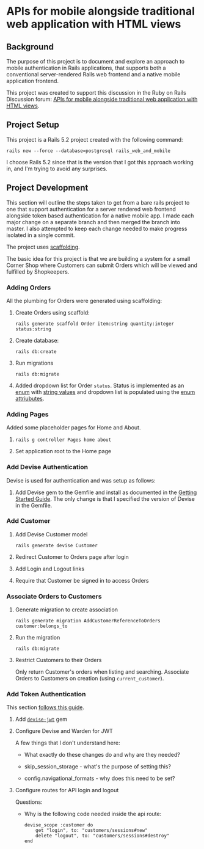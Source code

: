 # APIs for mobile alongside traditional web application with HTML views

## Background

The purpose of this project is to document and explore an approach to mobile authentication in Rails applications, that supports both a conventional server-rendered Rails web frontend and a native mobile application frontend.

This project was created to support this discussion in the Ruby on Rails Discussion forum: [APIs for mobile alongside traditional web application with HTML views](https://discuss.rubyonrails.org/t/apis-for-mobile-alongside-traditional-web-application-with-html-views/75089).

## Project Setup

This project is a Rails 5.2 project created with the following command:

`rails new --force --database=postgresql rails_web_and_mobile`

I choose Rails 5.2 since that is the version that I got this approach working in, and I'm trying to avoid any surprises.

## Project Development

This section will outline the steps taken to get from a bare rails project to one that support authentication for a server rendered web frontend alongside token based authentication for a native mobile app. I made each major change on a separate branch and then merged the branch into master. I also attempted to keep each change needed to make progress isolated in a single commit.

The project uses [scaffolding](https://guides.rubyonrails.org/command_line.html#rails-generate).

The basic idea for this project is that we are building a system for a small Corner Shop where Customers can submit Orders which will be viewed and fulfilled by Shopkeepers.

### Adding Orders

All the plumbing for Orders were generated using scaffolding:

1. Create Orders using scaffold: 

    `rails generate scaffold Order item:string quantity:integer status:string`

2. Create database:

    `rails db:create`

3. Run migrations

    `rails db:migrate`

4. Added dropdown list for Order `status`. Status is implemented as an [enum](https://api.rubyonrails.org/v5.2.3/classes/ActiveRecord/Enum.html) with [string values](https://sipsandbits.com/2018/04/30/using-database-native-enums-with-rails/) and dropdown list is populated using the [enum attriubutes](https://stackoverflow.com/a/23686698).

### Adding Pages

Added some placeholder pages for Home and About.

1. `rails g controller Pages home about`

2. Set application root to the Home page

### Add Devise Authentication

Devise is used for authentication and was setup as follows:

1. Add Devise gem to the Gemfile and install as documented in the [Getting Started Guide](https://github.com/heartcombo/devise#getting-started). The only change is that I specified the version of Devise in the Gemfile.

### Add Customer

1. Add Devise Customer model

    `rails generate devise Customer`

2. Redirect Customer to Orders page after login

3. Add Login and Logout links

4. Require that Customer be signed in to access Orders

### Associate Orders to Customers

1. Generate migration to create association

    `rails generate migration AddCustomerReferenceToOrders customer:belongs_to`

2. Run the migration

    `rails db:migrate`

3. Restrict Customers to their Orders

   Only return Customer's orders when listing and searching.
   Associate Orders to Customers on creation (using `current_customer`).
   
### Add Token Authentication

This section [follows this guide](https://medium.com/@brentkearney/json-web-token-jwt-and-html-logins-with-devise-and-ruby-on-rails-5-9d5e8195193d).

1. Add [`devise-jwt`](https://github.com/waiting-for-dev/devise-jwt) gem

2. Configure Devise and Warden for JWT

    A few things that I don't understand here:

    * What exactly do these changes do and why are they needed?

    * skip_session_storage - what's the purpose of setting this?

    * config.navigational_formats - why does this need to be set? 

3. Configure routes for API login and logout

    Questions:

    * Why is the following code needed inside the api route:

        ```
        devise_scope :customer do
            get "login", to: "customers/sessions#new"
            delete "logout", to: "customers/sessions#destroy"
        end
        ```
